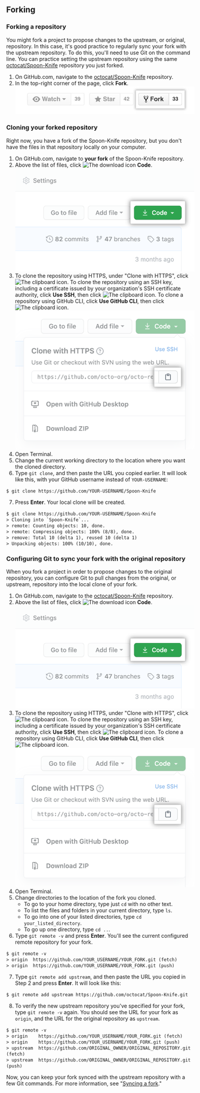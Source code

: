 ## Forking

### Forking a repository

You might fork a project to propose changes to the upstream, or original, repository. In this case, it's good practice to regularly sync your fork with the upstream repository. To do this, you'll need to use Git on the command line. You can practice setting the upstream repository using the same [octocat/Spoon-Knife](https://github.com/octocat/Spoon-Knife) repository you just forked.

1. On GitHub.com, navigate to the [octocat/Spoon-Knife](https://github.com/octocat/Spoon-Knife) repository.
2. In the top-right corner of the page, click **Fork**.
![Fork button](./images/help/repository/fork_button.jpg)

### Cloning your forked repository

Right now, you have a fork of the Spoon-Knife repository, but you don't have the files in that repository locally on your computer.

1. On GitHub.com, navigate to **your fork** of the Spoon-Knife repository.
2. Above the list of files, click ![The download icon](icons/download-24.svg) **Code**.
  !["Code" button](./images/help/repository/code-button.png)
3. To clone the repository using HTTPS, under "Clone with HTTPS", click ![The clipboard icon](icons/paste-24.svg). To clone the repository using an SSH key, including a certificate issued by your organization's SSH certificate authority, click **Use SSH**, then click ![The clipboard icon](icons/paste-24.svg). To clone a repository using GitHub CLI, click **Use GitHub CLI**, then click ![The clipboard icon](icons/paste-24.svg).
  ![The clipboard icon for copying the URL to clone a repository](./images/help/repository/https-url-clone.png)
4. Open Terminal.
5. Change the current working directory to the location where you want the cloned directory.
6. Type `git clone`, and then paste the URL you copied earlier. It will look like this, with your GitHub username instead of `YOUR-USERNAME`:
  ```shell
  $ git clone https://github.com/YOUR-USERNAME/Spoon-Knife
  ```

7. Press **Enter**. Your local clone will be created.
  ```shell
  $ git clone https://github.com/YOUR-USERNAME/Spoon-Knife
  > Cloning into `Spoon-Knife`...
  > remote: Counting objects: 10, done.
  > remote: Compressing objects: 100% (8/8), done.
  > remove: Total 10 (delta 1), reused 10 (delta 1)
  > Unpacking objects: 100% (10/10), done.
  ```

### Configuring Git to sync your fork with the original repository

When you fork a project in order to propose changes to the original repository, you can configure Git to pull changes from the original, or upstream, repository into the local clone of your fork.

1. On GitHub.com, navigate to the [octocat/Spoon-Knife](https://github.com/octocat/Spoon-Knife) repository.
2. Above the list of files, click ![The download icon](icons/download-24.svg) **Code**.
  !["Code" button](./images/help/repository/code-button.png)
3. To clone the repository using HTTPS, under "Clone with HTTPS", click ![The clipboard icon](icons/paste-24.svg). To clone the repository using an SSH key, including a certificate issued by your organization's SSH certificate authority, click **Use SSH**, then click ![The clipboard icon](icons/paste-24.svg). To clone a repository using GitHub CLI, click **Use GitHub CLI**, then click ![The clipboard icon](icons/paste-24.svg).
  ![The clipboard icon for copying the URL to clone a repository](./images/help/repository/https-url-clone.png)
4. Open Terminal.
5. Change directories to the location of the fork you cloned.
    - To go to your home directory, type just `cd` with no other text.
    - To list the files and folders in your current directory, type `ls`.
    - To go into one of your listed directories, type `cd your_listed_directory`.
    - To go up one directory, type `cd ..`.
6. Type `git remote -v` and press **Enter**. You'll see the current configured remote repository for your fork.
  ```shell
  $ git remote -v
  > origin  https://github.com/YOUR_USERNAME/YOUR_FORK.git (fetch)
  > origin  https://github.com/YOUR_USERNAME/YOUR_FORK.git (push)
  ```
7. Type `git remote add upstream`, and then paste the URL you copied in Step 2 and press **Enter**. It will look like this:
  ```shell
  $ git remote add upstream https://github.com/octocat/Spoon-Knife.git
  ```
8. To verify the new upstream repository you've specified for your fork, type `git remote -v` again. You should see the URL for your fork as `origin`, and the URL for the original repository as `upstream`.
  ```shell
  $ git remote -v
  > origin    https://github.com/YOUR_USERNAME/YOUR_FORK.git (fetch)
  > origin    https://github.com/YOUR_USERNAME/YOUR_FORK.git (push)
  > upstream  https://github.com/ORIGINAL_OWNER/ORIGINAL_REPOSITORY.git (fetch)
  > upstream  https://github.com/ORIGINAL_OWNER/ORIGINAL_REPOSITORY.git (push)
  ```

Now, you can keep your fork synced with the upstream repository with a few Git commands. For more information, see "[Syncing a fork](https://docs.github.com/en/pull-requests/collaborating-with-pull-requests/working-with-forks/syncing-a-fork)."
